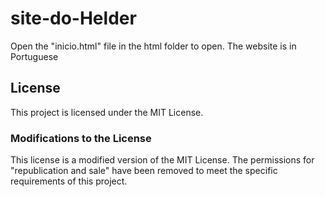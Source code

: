 # site-do-Helder
Open the "inicio.html" file in the html folder to open.
The website is in Portuguese 
## License

This project is licensed under the MIT License.

### Modifications to the License

This license is a modified version of the MIT License. The permissions for "republication and sale" have been removed to meet the specific requirements of this project.
